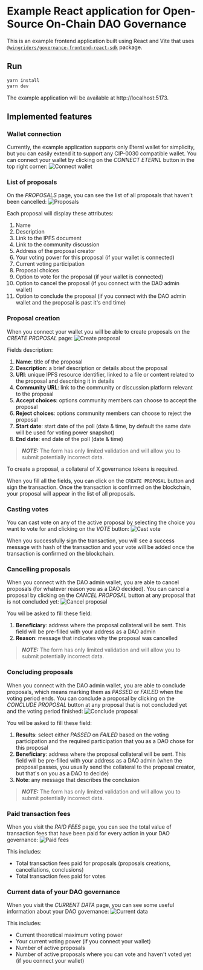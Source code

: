 # Example React application for Open-Source On-Chain DAO Governance

This is an example frontend application built using React and Vite that uses [`@wingriders/governance-frontend-react-sdk`](../sdk/README.md) package.

## Run

```bash
yarn install
yarn dev
```

The example application will be available at http://localhost:5173.

## Implemented features

### Wallet connection

Currently, the example application supports only Eternl wallet for simplicity, but you can easily extend it to support any CIP-0030 compatible wallet. You can connect your wallet by clicking on the _CONNECT ETERNL_ button in the top right corner:
![Connect wallet](./.assets/connect-wallet.png)

### List of proposals

On the _PROPOSALS_ page, you can see the list of all proposals that haven't been cancelled:
![Proposals](./.assets/proposals.png)

Each proposal will display these attributes:

1. Name
2. Description
3. Link to the IPFS document
4. Link to the community discussion
5. Address of the proposal creator
6. Your voting power for this proposal (if your wallet is connected)
7. Current voting participation
8. Proposal choices
9. Option to vote for the proposal (if your wallet is connected)
10. Option to cancel the proposal (if you connect with the DAO admin wallet)
11. Option to conclude the proposal (if you connect with the DAO admin wallet and the proposal is past it's end time)

### Proposal creation

When you connect your wallet you will be able to create proposals on the _CREATE PROPOSAL_ page:
![Create proposal](./.assets/create-proposal.png)

Fields description:

1. **Name**: title of the proposal
2. **Description**: a brief description or details about the proposal
3. **URI**: unique IPFS resource identifier, linked to a file or content related to the proposal and describing it in details
4. **Community URL**: link to the community or discussion platform relevant to the proposal
5. **Accept choices**: options community members can choose to accept the proposal
6. **Reject choices**: options community members can choose to reject the proposal
7. **Start date**: start date of the poll (date & time, by default the same date will be used for voting power snapshot)
8. **End date**: end date of the poll (date & time)

> **_NOTE:_** The form has only limited validation and will allow you to submit potentially incorrect data.

To create a proposal, a collateral of X governance tokens is required.

When you fill all the fields, you can click on the `CREATE PROPOSAL` button and sign the transaction. Once the transaction is confirmed on the blockchain, your proposal will appear in the list of all proposals.

### Casting votes

You can cast vote on any of the active proposal by selecting the choice you want to vote for and clicking on the _VOTE_ button:
![Cast vote](./.assets/cast-vote.png)

When you successfully sign the transaction, you will see a success message with hash of the transaction and your vote will be added once the transaction is confirmed on the blockchain.

### Cancelling proposals

When you connect with the DAO admin wallet, you are able to cancel proposals (for whatever reason you as a DAO decided). You can cancel a proposal by clicking on the _CANCEL PROPOSAL_ button at any proposal that is not concluded yet:
![Cancel proposal](./.assets/cancel-proposal.png)

You wil be asked to fill these field:

1. **Beneficiary**: address where the proposal collateral will be sent. This field will be pre-filled with your address as a DAO admin
2. **Reason**: message that indicates why the proposal was cancelled

> **_NOTE:_** The form has only limited validation and will allow you to submit potentially incorrect data.

### Concluding proposals

When you connect with the DAO admin wallet, you are able to conclude proposals, which means marking them as _PASSED_ or _FAILED_ when the voting period ends. You can conclude a proposal by clicking on the _CONCLUDE PROPOSAL_ button at any proposal that is not concluded yet and the voting period finished:
![Conclude proposal](./.assets/conclude-proposal.png)

You wil be asked to fill these field:

1. **Results**: select either _PASSED_ on _FAILED_ based on the voting participation and the required participation that you as a DAO chose for this proposal
1. **Beneficiary**: address where the proposal collateral will be sent. This field will be pre-filled with your address as a DAO admin (when the proposal passes, you usually send the collateral to the proposal creator, but that's on you as a DAO to decide)
1. **Note**: any message that describes the conclusion

> **_NOTE:_** The form has only limited validation and will allow you to submit potentially incorrect data.

### Paid transaction fees

When you visit the _PAID FEES_ page, you can see the total value of transaction fees that have been paid for every action in your DAO governance:
![Paid fees](./.assets/paid-fees.png)

This includes:

- Total transaction fees paid for proposals (proposals creations, cancellations, conclusions)
- Total transaction fees paid for votes

### Current data of your DAO governance

When you visit the _CURRENT DATA_ page, you can see some useful information about your DAO governance:
![Current data](./.assets/current-data.png)

This includes:

- Current theoretical maximum voting power
- Your current voting power (if you connect your wallet)
- Number of active proposals
- Number of active proposals where you can vote and haven't voted yet (if you connect your wallet)

